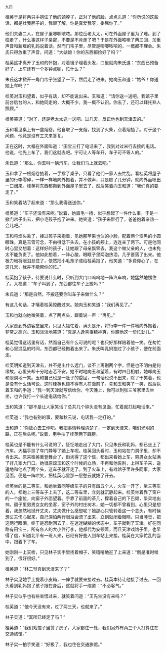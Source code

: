     九四 

   桂英于是将两只手抱住了他的颈脖子，正对了他的脸，点点头道：“你所说的这些话，都是壮我胆子的，我很了解，你是真爱我呀，委屈你了。”

   他们夫妻二人，在屋子里唧唧哝哝。那位岳老太太，可在外面屋子里为了难。到了临走了，什么事这样子亲密，不要是不肯走了吧？于是在外面咳嗽了两三回，加重声音和新雇的乳妈说着话。然而门帘子里，尽管是唧唧哝哝的，一概都不理会。朱氏只得放重了声音，问道：“大姑娘！你的东西都捡好了吗？”

   桂英这才离开了玉和的怀抱，对着镜子理着头发，口里就向朱氏道：“东西已预备好了，上车还有一个多钟点呢，忙什么？”

   朱氏这才掀开一角门帘子张望了一下，然后走了进来。她向玉和道：“姑爷！你送她上车吗？”

   桂英对玉和望着，似乎有话，却不能说出来。玉和道：“请你送一送吧。我馆子里前台后台的人，和她同走的，大概不少，我一概不认识。你去了，还可以拜托熟人照顾。”

   桂英笑道：“对了，还是老太太送一送吧。过几天，反正他也到天津去的。”

   玉和看见桌上有一盒烟卷，他自取了一支烟，找到了火柴，点着烟抽了。对于这个问题，他竟是没有工夫来答复。

   正在这时，大福在外面叫道：“田宝三打了电话来了，我到对过米行去接的电话。他说，他先上车了，我们这就去吧。宁可让人等车开，车子可不等人的。”

   朱氏道：“那么，你去叫一辆汽车，让我们马上就去吧。”

   玉和拿了一根烟卷抽着，一手撑了桌子，只看了他们一家人去忙乱。看桂英将屋子里的行李零碎，一样一样地向外搬着，并不做声，只是歇了几分钟，就向外面喷出一口烟来。桂英将东西都搬到外面屋子里去了，然后笑着向玉和道：“我们真的要走了。”

   玉和笑着站了起来道：“那么我得送送你。”

   桂英道：“车子还没有来呢。”说着，她眉毛一扬，似乎想起了一件什么事，于是一掀门帘子出去，把小毛孩子抱了进来。她笑道：“孩子来辞行了，爸爸抱着亲热一会儿吧。”

   玉和将烟头丢了，接过孩子来抱着，见她那苹果也似的小脸，配着两个漆黑的小圆眼珠，真是玉雪可念，不由得低下头去，在小孩的颊上，连连亲了两下。可是他同时心里又想着：这样好的孩子，让她跟了母亲飘零去，我这个做父亲的人，也未免太不能负责了。他如此想着，一阵心酸，眼眶子里两泡热泪，几乎要落了出来。他极力地将眼泪忍住了，依然把小毛孩子递给桂英抱了，他笑道：“多费你心了，在这几天，我并不能帮你的忙。”

   桂英抱了孩子，待要说什么时，只听到大门口呜呜地一阵汽车响，她猛然地愣住了。大福道：“车子叫到了，东西都往车子上搬吗？”

   朱氏道：“那是自然，不搬还要你叫车子来做什么？”

   有这几句话，才嚷着桂英惊醒过来。她向玉和笑道：“我们再见了。”

   玉和也就向她微笑着，点了两点头，跟着说一声：“再见。”

   大家走到外边客堂里来，只见大福忙着，满头是汗，将行李一件一件地向外搬着，非常之高兴。玉和淡淡地笑道：“真是人逢喜事精神爽，你瞧他这一份忙劲儿。”

   桂英觉得这话里有话，然而自己有什么可说的呢？也只好那样陪着他一笑。在匆忙和心里混乱的时间，东西都已经搬着出来了。朱氏叫乳妈抱过了小孩子，便在前面走。

   桂英明知道到天津去，并不是出什么远门，谈不上离别两个字，但是也不明白是何缘故，心里头却十分地忐忑不安。她不时地向玉和望着，有时四目相射，她却向玉和淡淡地一笑。玉和自己也是一肚子的委屈，一句话也说不出来，除了干笑着，也是没有什么话可说。这时桂英也顾不得有人在面前了。先和玉和笑了一笑，然后执着玉和的手道：“我一到天津就写信给你，今天晚上，你可以到张三爷家里去坐坐，也许我打一个长途电话给你。”

   玉和笑道：“那不是让人家笑话？总共几个钟头没有见面，忙着就打起电话来。”

   桂英道：“我也有别的事，要和秋云说，电话我一定打的。”

   玉和道：“你放心去工作吧。我把事情料理清楚了，一定到天津来，咱们光明的路，正在后头呢。”说着，用手拍了桂英两下肩膀。

   桂英也是不能有什么可说的了，怔怔地走出了大门，只见朱氏和乳妈，都已坐上了汽车。大福手扶了车门静等了她上车呢。桂英回头看时，玉和站在门洞子里，却不肯出来。原来桂英重登舞台了，街坊得了这个信，都出来看她上车，男男女女站满了好几家大门口。她很原谅玉和这个时候的立场，不再和他告别，上得车子来，遥遥地和他点了两个头，这车子就开走了。到了火车上，有戏馆子里许多同事，大家见面，便是一阵哄笑，把桂英心里那一层愁云就拨了开去。

   桂英坐的是二等车，和她坐着同等级车子的只有四五个人，火车一开了，坐三等车的人，都跑上三等车子上去了，这二等车里，立刻就沉静起来。桂英坐着靠了窗户的一个座位，向窗子外面望着。手靠了前面的茶几，撑着自己的下巴颏，呆呆地出神。窗子里男男女女的坐客，窗子外的村庄树木，她一切都不曾看到，心里只是想着，我忽然地抛开丈夫，丈夫做什么感想呢？她那心只管转着这一个念头，有时候想丈夫伤心起来，自己深怕两行眼泪会流了出来，立刻就闭着眼睛，只当睡觉，把这两行眼泪，终于是忍耐回去了。在迷迷糊糊的状态中，车子就到了天津。好在同路有田宝三，所有各人的大小件行李，他都代为安顿着，而且天津戏馆子里，也早得了信，知道北平有一班人来，已经有好些人到车站上来接。桂英在大家忙乱的当中，跟着下了车。

   她刚刚一上天桥，只见林子实手里扬着帽子，笑嘻嘻地迎了上来道：“倒是准时候到了，很好很好。”

   桂英道：“林二爷真到天津来了？”

   林子实见她手上提着小皮箱，一伸手就要来接过去。桂英本待让他接了过去，一回头看到乳妈抱了孩子跟在身后，这就将手一缩道：“不必客气。”

   林子实似乎也有些省悟过来，就笑着问道：“王先生没有来吗？”

   桂英道：“他今天没有来，过了两三天，也就来了。”

   林子实道：“寓所已经定了吗？”

   桂英道：“我们戏馆子里赁了房子，大家都住一处，我们另外有两三个人打算住在交通旅馆。”

   林子实一拍手笑道：“好极了，我也住在交通旅馆。”

